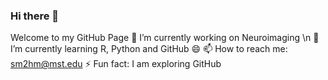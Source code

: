 ### Hi there 👋
Welcome to my GitHub Page
🔭 I’m currently working on Neuroimaging \n
🌱 I’m currently learning R, Python and GitHub 😄
📫 How to reach me: sm2hm@mst.edu 
⚡ Fun fact: I am exploring GitHub
<!--
**sreevalsansmenon/sreevalsansmenon** is a ✨ _special_ ✨ repository because its `README.md` (this file) appears on your GitHub profile.

Here are some ideas to get you started:

- 🔭 I’m currently working on ...
- 🌱 I’m currently learning ...
- 👯 I’m looking to collaborate on ...
- 🤔 I’m looking for help with ...
- 💬 Ask me about ...
- 📫 How to reach me: ...
- 😄 Pronouns: ...
- ⚡ Fun fact: ...
-->
